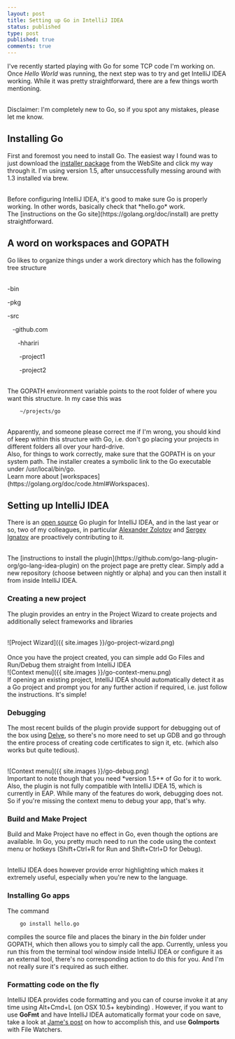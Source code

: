 ```yaml
---
layout: post
title: Setting up Go in IntelliJ IDEA
status: published
type: post
published: true
comments: true
---
```


I've recently started playing with Go for some TCP code I'm working on. Once *Hello World* was running, the next step was to try and
get IntelliJ IDEA working. While it was pretty straightforward, there are a few things worth mentioning.


<br/>
Disclaimer: I'm completely new to Go, so if you spot any mistakes, please let me know.

## Installing Go

First and foremost you need to install Go. The easiest way I found was to just download the [installer package](https://golang.org/dl/) from the WebSite and click my way through it. 
I'm using version 1.5, after unsuccessfully messing around with 1.3 installed via brew.

<br/>
Before configuring IntelliJ IDEA, it's good to make sure Go is properly working. In other words, basically check that *hello.go* work.

<br/>
The [instructions on the Go site](https://golang.org/doc/install) are pretty straightforward. 

## A word on workspaces and GOPATH

Go likes to organize things under a work directory which has the following tree structure
<br/>
<br/>
<p>-bin</p>
<p>-pkg</p>
<p>-src</p>
<p>&nbsp;&nbsp;&nbsp;-github.com</p>
<p>&nbsp;&nbsp;&nbsp;&nbsp;&nbsp;&nbsp;-hhariri</p>
<p>&nbsp;&nbsp;&nbsp;&nbsp;&nbsp;&nbsp;&nbsp;-project1</p>
<p>&nbsp;&nbsp;&nbsp;&nbsp;&nbsp;&nbsp;&nbsp;-project2</p>

<br/>
The GOPATH environment variable points to the root folder of where you want this structure. In my case this was

        ~/projects/go


<br/>
Apparently, and someone please correct me if I'm wrong, you should kind of keep within this structure with Go, i.e. don't go placing your projects in different folders all over your hard-drive.

<br/>
Also, for things to work correctly, make sure that the GOPATH is on your system path. The installer creates a symbolic link to the Go executable under /usr/local/bin/go. 


<br/>
Learn more about [workspaces](https://golang.org/doc/code.html#Workspaces).

## Setting up IntelliJ IDEA

There is an [open source](https://github.com/go-lang-plugin-org/go-lang-idea-plugin) Go plugin for IntelliJ IDEA, and in the last year or so, two of my colleagues, in particular [Alexander Zolotov](https://github.com/zolotov)
and [Sergey Ignatov](https://github.com/ignatov) are proactively contributing to it.


<br/>
The [instructions to install the plugin](https://github.com/go-lang-plugin-org/go-lang-idea-plugin) on the project page are pretty clear. Simply add a new repository (choose between nightly or alpha) and you can then install it from inside IntelliJ IDEA.


### Creating a new project

The plugin provides an entry in the Project Wizard to create projects and additionally select frameworks and libraries

<br/>
![Project Wizard]({{ site.images }}/go-project-wizard.png)

<br/>
<br/>
Once you have the project created, you can simple add Go Files and Run/Debug them straight from IntelliJ IDEA

<br/>
![Context menu]({{ site.images }}/go-context-menu.png)

<br/>
If opening an existing project, IntelliJ IDEA should automatically detect it as a Go project and prompt you for any further action if required, i.e. just follow the instructions. It's simple!

### Debugging

The most recent builds of the plugin provide support for debugging out of the box using [Delve](https://github.com/derekparker/delve), so there's no more need to set up GDB and go through the entire process of creating code certificates to sign it, etc. (which also works but quite tedious).

<br/>
![Context menu]({{ site.images }}/go-debug.png)


<br/>
Important to note though that you need *version 1.5+* of Go for it to work. Also, the plugin is not fully compatible with IntelliJ IDEA 15, which is currently in EAP. While many of the features do work, debugging does not. So if you're missing
the context menu to debug your app, that's why.


### Build and Make Project

Build and Make Project have no effect in Go, even though the options are available. In Go, you pretty much need to run the code using the context menu or hotkeys (Shift+Ctrl+R for Run and Shift+Ctrl+D for Debug).

<br/>
IntelliJ IDEA does however provide error highlighting which makes it extremely useful, especially when you're new to the language.

### Installing Go apps

The command 

        go install hello.go

compiles the source file and places the binary in the *bin* folder under GOPATH, which then allows you to simply call the app. Currently, unless you run this from the terminal tool window
 inside IntelliJ IDEA or configure it as an external tool, there's no corresponding action to do this for you. And I'm not really sure it's required as such either.

### Formatting code on the fly

IntelliJ IDEA provides code formatting and you can of course invoke it at any time using Alt+Cmd+L (on OSX 10.5+ keybinding) . However, if you want to use 
**GoFmt** and have IntelliJ IDEA automatically format your code
on save, take a look at [Jame's post](http://jen20.com/2015/09/14/gofmt-or-goimports-in-intellij.html) on how to accomplish this, and use **GoImports** with File Watchers. 


